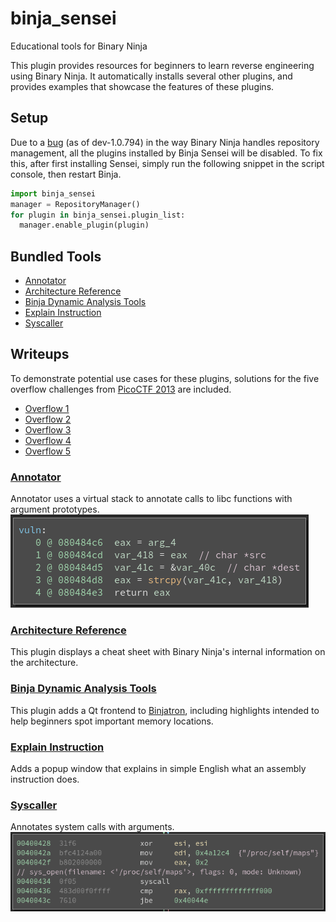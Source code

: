# binja_sensei
Educational tools for Binary Ninja

This plugin provides resources for beginners to learn reverse engineering using Binary Ninja. It automatically installs several other plugins, and provides examples that showcase the features of these plugins.

## Setup
Due to a [bug](https://github.com/Vector35/binaryninja-api/issues/740) (as of dev-1.0.794) in the way Binary Ninja handles repository management, all the plugins installed by Binja Sensei will be disabled. To fix this, after first installing Sensei, simply run the following snippet in the script console, then restart Binja.
``` python
import binja_sensei
manager = RepositoryManager()
for plugin in binja_sensei.plugin_list:
  manager.enable_plugin(plugin)
```

## Bundled Tools
* [Annotator](#annotator)
* [Architecture Reference](#architecture-reference)
* [Binja Dynamic Analysis Tools](#binja-dynamic-analysis-tools)
* [Explain Instruction](#explain-instruction)
* [Syscaller](#syscaller)

## Writeups
To demonstrate potential use cases for these plugins, solutions for the five overflow challenges from [PicoCTF 2013](https://github.com/picoCTF/2013-Problems) are included.

* [Overflow 1](writeups/overflow1/writeup.md)
* [Overflow 2](writeups/overflow2/writeup.md)
* [Overflow 3](writeups/overflow3/writeup.md)
* [Overflow 4](writeups/overflow4/writeup.md)
* [Overflow 5](writeups/overflow5/writeup.md)

### [Annotator](https://github.com/carstein/Annotator/)
Annotator uses a virtual stack to annotate calls to libc functions with argument prototypes.
![annotator screenshot](screenshots/annotator.png)

### [Architecture Reference](https://github.com/ehennenfent/binja_arch_ref)
This plugin displays a cheat sheet with Binary Ninja's internal information on the architecture.

### [Binja Dynamic Analysis Tools](https://github.com/ehennenfent/binja_dynamics)
This plugin adds a Qt frontend to [Binjatron](https://github.com/snare/binjatron), including highlights intended to help beginners spot important memory locations.

### [Explain Instruction](https://github.com/ehennenfent/binja_explain_instruction/)
Adds a popup window that explains in simple English what an assembly instruction does.

### [Syscaller](https://github.com/carstein/Syscaller)
Annotates system calls with arguments.
![syscaller screenshot](screenshots/syscaller.png)
